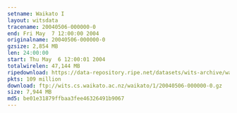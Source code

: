 ```yaml
---
setname: Waikato I
layout: witsdata
tracename: 20040506-000000-0
end: Fri May  7 12:00:00 2004
originalname: 20040506-000000-0
gzsize: 2,854 MB
len: 24:00:00
start: Thu May  6 12:00:01 2004
totalwirelen: 47,144 MB
ripedownload: https://data-repository.ripe.net/datasets/wits-archive/waikato/1/20040506-000000-0.gz
pkts: 109 million
download: ftp://wits.cs.waikato.ac.nz/waikato/1/20040506-000000-0.gz
size: 7,944 MB
md5: be01e31879ffbaa3fee46326491b9067
---
```

